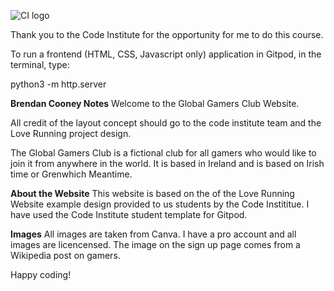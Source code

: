 ![CI logo](https://codeinstitute.s3.amazonaws.com/fullstack/ci_logo_small.png)

Thank you to the Code Institute for the opportunity for me to do this course. 

To run a frontend (HTML, CSS, Javascript only) application in Gitpod, in the terminal, type:

python3 -m http.server


**Brendan Cooney Notes**
Welcome to the Global Gamers Club Website. 

All credit of the layout concept should go to the code institute team and the Love Running project design. 

The Global Gamers Club is a fictional club for all gamers who would like to join it from anywhere in the world.
It is based in Ireland and is based on Irish time or Grenwhich Meantime.

**About the Website**
This website is based on the of the Love Running Website example design provided to us students by the Code Instititue.
I have used the Code Institute student template for Gitpod.

**Images**
All images are taken from Canva. I have a pro account and all images are licencensed. The image on the sign up page comes from a Wikipedia post on gamers. 

Happy coding!